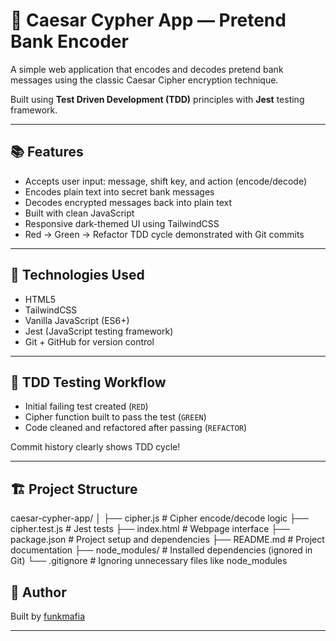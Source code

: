# 🏦 Caesar Cypher App — Pretend Bank Encoder

A simple web application that encodes and decodes pretend bank messages using the classic Caesar Cipher encryption technique.

Built using **Test Driven Development (TDD)** principles with **Jest** testing framework.

---

## 📚 Features

- Accepts user input: message, shift key, and action (encode/decode)
- Encodes plain text into secret bank messages
- Decodes encrypted messages back into plain text
- Built with clean JavaScript
- Responsive dark-themed UI using TailwindCSS
- Red → Green → Refactor TDD cycle demonstrated with Git commits

---

## 🚀 Technologies Used

- HTML5
- TailwindCSS
- Vanilla JavaScript (ES6+)
- Jest (JavaScript testing framework)
- Git + GitHub for version control

---

## 🧪 TDD Testing Workflow

- Initial failing test created (`RED`)
- Cipher function built to pass the test (`GREEN`)
- Code cleaned and refactored after passing (`REFACTOR`)

Commit history clearly shows TDD cycle!

---

## 🏗️ Project Structure

caesar-cypher-app/
│
├── cipher.js          # Cipher encode/decode logic
├── cipher.test.js     # Jest tests
├── index.html         # Webpage interface
├── package.json       # Project setup and dependencies
├── README.md          # Project documentation
├── node_modules/      # Installed dependencies (ignored in Git)
└── .gitignore         # Ignoring unnecessary files like node_modules

## 🙌 Author

Built by [funkmafia](https://github.com/funkmafia)

---
